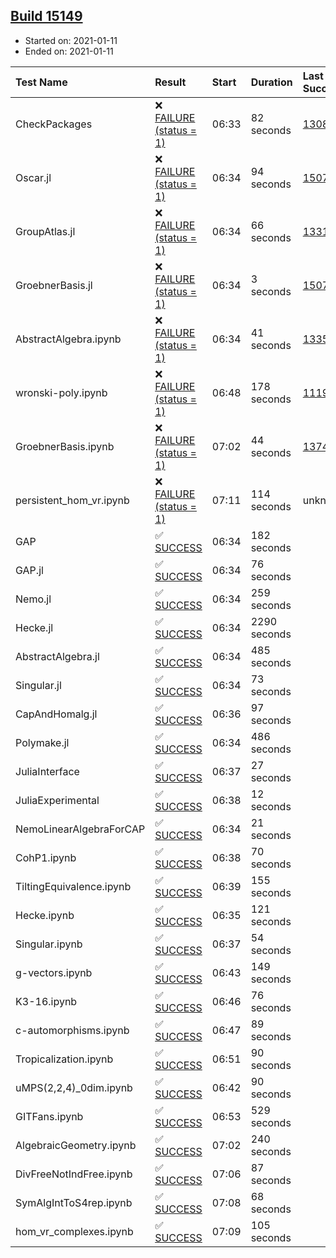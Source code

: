 ## [Build 15149](https://oscarci.mathematik.uni-kl.de/job/oscar/15149/)

* Started on: 2021-01-11
* Ended on: 2021-01-11

| Test Name    | Result | Start | Duration | Last Success | First Failure |
|:-------------|:-------|:------|:---------|:-------------|:--------------|
| CheckPackages | ❌ [FAILURE (status = 1)](https://oscarci.mathematik.uni-kl.de/job/oscar/15149/artifact/logs/build-15149/CheckPackages.log) | 06:33 | 82 seconds | [13085](https://oscarci.mathematik.uni-kl.de/job/oscar/13085/) | [13086](https://oscarci.mathematik.uni-kl.de/job/oscar/13086/) |
| Oscar.jl | ❌ [FAILURE (status = 1)](https://oscarci.mathematik.uni-kl.de/job/oscar/15149/artifact/logs/build-15149/Oscar.jl.log) | 06:34 | 94 seconds | [15079](https://oscarci.mathematik.uni-kl.de/job/oscar/15079/) | [15080](https://oscarci.mathematik.uni-kl.de/job/oscar/15080/) |
| GroupAtlas.jl | ❌ [FAILURE (status = 1)](https://oscarci.mathematik.uni-kl.de/job/oscar/15149/artifact/logs/build-15149/GroupAtlas.jl.log) | 06:34 | 66 seconds | [13311](https://oscarci.mathematik.uni-kl.de/job/oscar/13311/) | [13312](https://oscarci.mathematik.uni-kl.de/job/oscar/13312/) |
| GroebnerBasis.jl | ❌ [FAILURE (status = 1)](https://oscarci.mathematik.uni-kl.de/job/oscar/15149/artifact/logs/build-15149/GroebnerBasis.jl.log) | 06:34 | 3 seconds | [15079](https://oscarci.mathematik.uni-kl.de/job/oscar/15079/) | [15080](https://oscarci.mathematik.uni-kl.de/job/oscar/15080/) |
| AbstractAlgebra.ipynb | ❌ [FAILURE (status = 1)](https://oscarci.mathematik.uni-kl.de/job/oscar/15149/artifact/logs/build-15149/AbstractAlgebra.ipynb.log) | 06:34 | 41 seconds | [13355](https://oscarci.mathematik.uni-kl.de/job/oscar/13355/) | [13356](https://oscarci.mathematik.uni-kl.de/job/oscar/13356/) |
| wronski-poly.ipynb | ❌ [FAILURE (status = 1)](https://oscarci.mathematik.uni-kl.de/job/oscar/15149/artifact/logs/build-15149/wronski-poly.ipynb.log) | 06:48 | 178 seconds | [11192](https://oscarci.mathematik.uni-kl.de/job/oscar/11192/) | [11193](https://oscarci.mathematik.uni-kl.de/job/oscar/11193/) |
| GroebnerBasis.ipynb | ❌ [FAILURE (status = 1)](https://oscarci.mathematik.uni-kl.de/job/oscar/15149/artifact/logs/build-15149/GroebnerBasis.ipynb.log) | 07:02 | 44 seconds | [13748](https://oscarci.mathematik.uni-kl.de/job/oscar/13748/) | [13749](https://oscarci.mathematik.uni-kl.de/job/oscar/13749/) |
| persistent_hom_vr.ipynb | ❌ [FAILURE (status = 1)](https://oscarci.mathematik.uni-kl.de/job/oscar/15149/artifact/logs/build-15149/persistent_hom_vr.ipynb.log) | 07:11 | 114 seconds | unknown | unknown |
| GAP | ✅ [SUCCESS](https://oscarci.mathematik.uni-kl.de/job/oscar/15149/artifact/logs/build-15149/GAP.log) | 06:34 | 182 seconds |  |  |
| GAP.jl | ✅ [SUCCESS](https://oscarci.mathematik.uni-kl.de/job/oscar/15149/artifact/logs/build-15149/GAP.jl.log) | 06:34 | 76 seconds |  |  |
| Nemo.jl | ✅ [SUCCESS](https://oscarci.mathematik.uni-kl.de/job/oscar/15149/artifact/logs/build-15149/Nemo.jl.log) | 06:34 | 259 seconds |  |  |
| Hecke.jl | ✅ [SUCCESS](https://oscarci.mathematik.uni-kl.de/job/oscar/15149/artifact/logs/build-15149/Hecke.jl.log) | 06:34 | 2290 seconds |  |  |
| AbstractAlgebra.jl | ✅ [SUCCESS](https://oscarci.mathematik.uni-kl.de/job/oscar/15149/artifact/logs/build-15149/AbstractAlgebra.jl.log) | 06:34 | 485 seconds |  |  |
| Singular.jl | ✅ [SUCCESS](https://oscarci.mathematik.uni-kl.de/job/oscar/15149/artifact/logs/build-15149/Singular.jl.log) | 06:34 | 73 seconds |  |  |
| CapAndHomalg.jl | ✅ [SUCCESS](https://oscarci.mathematik.uni-kl.de/job/oscar/15149/artifact/logs/build-15149/CapAndHomalg.jl.log) | 06:36 | 97 seconds |  |  |
| Polymake.jl | ✅ [SUCCESS](https://oscarci.mathematik.uni-kl.de/job/oscar/15149/artifact/logs/build-15149/Polymake.jl.log) | 06:34 | 486 seconds |  |  |
| JuliaInterface | ✅ [SUCCESS](https://oscarci.mathematik.uni-kl.de/job/oscar/15149/artifact/logs/build-15149/JuliaInterface.log) | 06:37 | 27 seconds |  |  |
| JuliaExperimental | ✅ [SUCCESS](https://oscarci.mathematik.uni-kl.de/job/oscar/15149/artifact/logs/build-15149/JuliaExperimental.log) | 06:38 | 12 seconds |  |  |
| NemoLinearAlgebraForCAP | ✅ [SUCCESS](https://oscarci.mathematik.uni-kl.de/job/oscar/15149/artifact/logs/build-15149/NemoLinearAlgebraForCAP.log) | 06:34 | 21 seconds |  |  |
| CohP1.ipynb | ✅ [SUCCESS](https://oscarci.mathematik.uni-kl.de/job/oscar/15149/artifact/logs/build-15149/CohP1.ipynb.log) | 06:38 | 70 seconds |  |  |
| TiltingEquivalence.ipynb | ✅ [SUCCESS](https://oscarci.mathematik.uni-kl.de/job/oscar/15149/artifact/logs/build-15149/TiltingEquivalence.ipynb.log) | 06:39 | 155 seconds |  |  |
| Hecke.ipynb | ✅ [SUCCESS](https://oscarci.mathematik.uni-kl.de/job/oscar/15149/artifact/logs/build-15149/Hecke.ipynb.log) | 06:35 | 121 seconds |  |  |
| Singular.ipynb | ✅ [SUCCESS](https://oscarci.mathematik.uni-kl.de/job/oscar/15149/artifact/logs/build-15149/Singular.ipynb.log) | 06:37 | 54 seconds |  |  |
| g-vectors.ipynb | ✅ [SUCCESS](https://oscarci.mathematik.uni-kl.de/job/oscar/15149/artifact/logs/build-15149/g-vectors.ipynb.log) | 06:43 | 149 seconds |  |  |
| K3-16.ipynb | ✅ [SUCCESS](https://oscarci.mathematik.uni-kl.de/job/oscar/15149/artifact/logs/build-15149/K3-16.ipynb.log) | 06:46 | 76 seconds |  |  |
| c-automorphisms.ipynb | ✅ [SUCCESS](https://oscarci.mathematik.uni-kl.de/job/oscar/15149/artifact/logs/build-15149/c-automorphisms.ipynb.log) | 06:47 | 89 seconds |  |  |
| Tropicalization.ipynb | ✅ [SUCCESS](https://oscarci.mathematik.uni-kl.de/job/oscar/15149/artifact/logs/build-15149/Tropicalization.ipynb.log) | 06:51 | 90 seconds |  |  |
| uMPS(2,2,4)_0dim.ipynb | ✅ [SUCCESS](https://oscarci.mathematik.uni-kl.de/job/oscar/15149/artifact/logs/build-15149/uMPS-2-2-4-_0dim.ipynb.log) | 06:42 | 90 seconds |  |  |
| GITFans.ipynb | ✅ [SUCCESS](https://oscarci.mathematik.uni-kl.de/job/oscar/15149/artifact/logs/build-15149/GITFans.ipynb.log) | 06:53 | 529 seconds |  |  |
| AlgebraicGeometry.ipynb | ✅ [SUCCESS](https://oscarci.mathematik.uni-kl.de/job/oscar/15149/artifact/logs/build-15149/AlgebraicGeometry.ipynb.log) | 07:02 | 240 seconds |  |  |
| DivFreeNotIndFree.ipynb | ✅ [SUCCESS](https://oscarci.mathematik.uni-kl.de/job/oscar/15149/artifact/logs/build-15149/DivFreeNotIndFree.ipynb.log) | 07:06 | 87 seconds |  |  |
| SymAlgIntToS4rep.ipynb | ✅ [SUCCESS](https://oscarci.mathematik.uni-kl.de/job/oscar/15149/artifact/logs/build-15149/SymAlgIntToS4rep.ipynb.log) | 07:08 | 68 seconds |  |  |
| hom_vr_complexes.ipynb | ✅ [SUCCESS](https://oscarci.mathematik.uni-kl.de/job/oscar/15149/artifact/logs/build-15149/hom_vr_complexes.ipynb.log) | 07:09 | 105 seconds |  |  |
